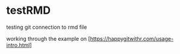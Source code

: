 # testRMD
testing git connection to rmd file


working through the example on [https://happygitwithr.com/usage-intro.html]
